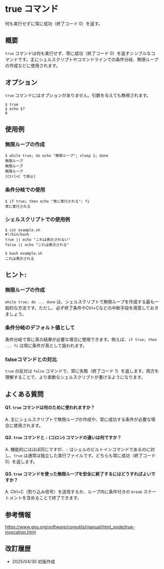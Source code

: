 # true コマンド

何も実行せずに常に成功（終了コード 0）を返す。

## 概要

`true` コマンドは何も実行せず、常に成功（終了コード 0）を返すシンプルなコマンドです。主にシェルスクリプトやコマンドラインでの条件分岐、無限ループの作成などに使用されます。

## オプション

`true` コマンドにはオプションがありません。引数を与えても無視されます。

```console
$ true
$ echo $?
0
```

## 使用例

### 無限ループの作成

```console
$ while true; do echo "無限ループ"; sleep 1; done
無限ループ
無限ループ
無限ループ
[Ctrl+C で停止]
```

### 条件分岐での使用

```console
$ if true; then echo "常に実行される"; fi
常に実行される
```

### シェルスクリプトでの使用例

```console
$ cat example.sh
#!/bin/bash
true || echo "これは表示されない"
false || echo "これは表示される"

$ bash example.sh
これは表示される
```

## ヒント:

### 無限ループの作成

`while true; do ... done` は、シェルスクリプトで無限ループを作成する最も一般的な方法です。ただし、必ず終了条件やCtrl+Cなどの中断手段を用意しておきましょう。

### 条件分岐のデフォルト値として

条件分岐で常に真の結果が必要な場合に使用できます。例えば、`if true; then ... fi` は常に条件が真として扱われます。

### falseコマンドとの対比

`true` の反対は `false` コマンドで、常に失敗（終了コード 1）を返します。両方を理解することで、より柔軟なシェルスクリプトが書けるようになります。

## よくある質問

#### Q1. `true` コマンドは何のために使われますか？
A. 主にシェルスクリプトで無限ループの作成や、常に成功する条件が必要な場合に使用されます。

#### Q2. `true` コマンドと `:` (コロン) コマンドの違いは何ですか？
A. 機能的にはほぼ同じですが、`:` はシェルのビルトインコマンドであるのに対し、`true` は通常は独立した実行ファイルです。どちらも常に成功（終了コード 0）を返します。

#### Q3. `true` コマンドを使った無限ループを安全に終了するにはどうすればよいですか？
A. Ctrl+C（割り込み信号）を送信するか、ループ内に条件付きの `break` ステートメントを含めることで終了できます。

## 参考情報

https://www.gnu.org/software/coreutils/manual/html_node/true-invocation.html

## 改訂履歴

- 2025/04/30 初版作成